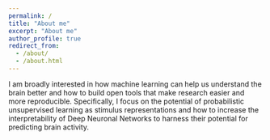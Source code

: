 ```yaml
---
permalink: /
title: "About me"
excerpt: "About me"
author_profile: true
redirect_from:
  - /about/
  - /about.html
---
```


I am broadly interested in how machine learning can help us understand the brain better and how to build open tools that make research easier and more reproducible.
Specifically, I focus on the potential of probabilistic unsupervised learning as stimulus representations and how to increase the interpretability of Deep Neuronal Networks to harness their potential for predicting brain activity.

